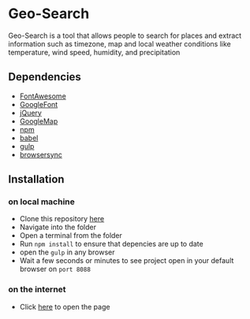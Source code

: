 # Geo-Search
Geo-Search is a tool that allows people to search for places and extract information such as timezone, map and local weather conditions like temperature, wind speed, humidity, and precipitation

## Dependencies
* [FontAwesome](https://stackpath.bootstrapcdn.com/font-awesome/4.7.0/css/font-awesome.min.css "FontAwesome")
* [GoogleFont](https://fonts.googleapis.com/css?family=Darker+Grotesque|Fredoka+One|Graduate&display=swap "GoogleFont")
* [jQuery](https://code.jquery.com/jquery-3.4.1.min.js "jQuery")
* [GoogleMap](https://www.google.com/maps/ "GoogleMap")
* [npm](https://www.npmjs.com/ "npm")
* [babel](https://babeljs.io/ "babel")
* [gulp](https://gulpjs.com/ "gulp")
* [browsersync](https://www.browsersync.io/ "browsersync")


## Installation 
### on local machine
* Clone this repository [here](https://github.com/EBEREGIT/Geo-Search "here")
* Navigate into the folder
* Open a terminal from the folder
* Run <code>npm install</code> to ensure that depencies are up to date
* open the <code>gulp</code> in any browser
* Wait a few seconds or minutes to see project open in your default browser on <code>port 8088</code>

### on the internet
* Click [here](https://eberegit.github.io/Geo-Search/index.html "here") to open the page
